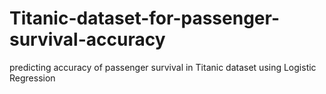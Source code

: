 # Titanic-dataset-for-passenger-survival-accuracy
predicting accuracy of passenger survival in Titanic dataset
using Logistic Regression
